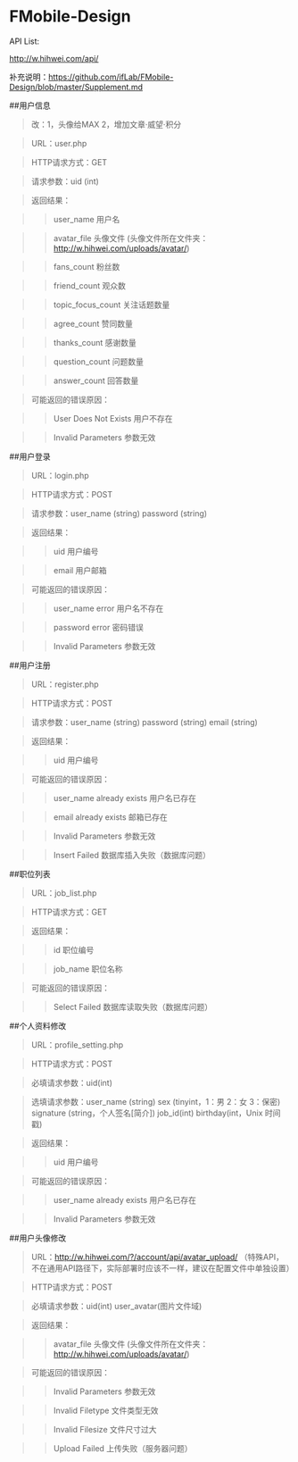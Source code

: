 FMobile-Design
==============

API List:

http://w.hihwei.com/api/

补充说明：https://github.com/ifLab/FMobile-Design/blob/master/Supplement.md

##用户信息
>改：1，头像给MAX 2，增加文章·威望·积分 

> URL：user.php

> HTTP请求方式：GET

> 请求参数：uid (int)

> 返回结果：

> > user_name 用户名

> > avatar_file 头像文件 (头像文件所在文件夹：http://w.hihwei.com/uploads/avatar/)

> > fans_count 粉丝数

> > friend_count 观众数

> > topic_focus_count 关注话题数量

> > agree_count 赞同数量

> > thanks_count 感谢数量

> > question_count  问题数量

> > answer_count 回答数量

> 可能返回的错误原因：

> > User Does Not Exists 用户不存在

> > Invalid Parameters 参数无效

##用户登录

> URL：login.php

> HTTP请求方式：POST

> 请求参数：user_name (string) password (string)

> 返回结果：

> > uid 用户编号

> > email 用户邮箱

> 可能返回的错误原因：

> > user_name error 用户名不存在

> > password error 密码错误

> > Invalid Parameters 参数无效

##用户注册

> URL：register.php

> HTTP请求方式：POST

> 请求参数：user_name (string) password (string) email (string)

> 返回结果：

> > uid 用户编号

> 可能返回的错误原因：

> > user_name already exists 用户名已存在

> > email already exists 邮箱已存在

> > Invalid Parameters 参数无效

> > Insert Failed 数据库插入失败（数据库问题）

##职位列表

> URL：job_list.php

> HTTP请求方式：GET

> 返回结果：

> > id 职位编号

> > job_name 职位名称

> 可能返回的错误原因：

> > Select Failed 数据库读取失败（数据库问题）

##个人资料修改

> URL：profile_setting.php

> HTTP请求方式：POST

> 必填请求参数：uid(int) 

> 选填请求参数：user_name (string) sex (tinyint，1：男  2：女  3：保密)  signature (string，个人签名[简介])  job_id(int) birthday(int，Unix 时间戳)

> 返回结果：

> > uid 用户编号

> 可能返回的错误原因：

> > user_name already exists 用户名已存在

> > Invalid Parameters 参数无效

##用户头像修改

> URL：http://w.hihwei.com/?/account/api/avatar_upload/  （特殊API，不在通用API路径下，实际部署时应该不一样，建议在配置文件中单独设置）

> HTTP请求方式：POST

> 必填请求参数：uid(int)  user_avatar(图片文件域)

> 返回结果：

> > avatar_file 头像文件 (头像文件所在文件夹：http://w.hihwei.com/uploads/avatar/)

> 可能返回的错误原因：

> > Invalid Parameters 参数无效

> > Invalid Filetype 文件类型无效

> > Invalid Filesize 文件尺寸过大

> > Upload Failed 上传失败（服务器问题）




